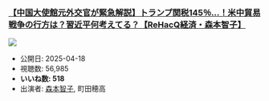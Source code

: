 ### [【中国大使館元外交官が緊急解説】トランプ関税145％...！米中貿易戦争の行方は？習近平何考えてる？【ReHacQ経済・森本智子】](https://www.youtube.com/watch?v=sorUSlXYB2Y)
[![](https://img.youtube.com/vi/sorUSlXYB2Y/hqdefault.jpg)](https://www.youtube.com/watch?v=sorUSlXYB2Y)
-   公開日: 2025-04-18
-   視聴数: 56,985
-   **いいね数: 518**
-   出演者: [森本智子](/rehacq_fan/people/森本智子 "wikilink"), 町田穂高
